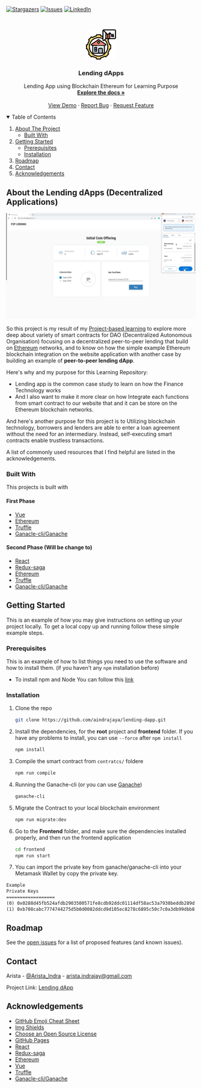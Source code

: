<!-- PROJECT SHIELDS -->
[![Stargazers][stars-shield]][stars-url]
[![Issues][issues-shield]][issues-url]
[![LinkedIn][linkedin-shield]][linkedin-url]

<!-- PROJECT LOGO -->
<br />
<p align="center">
  <a href="https://github.com/aindrajaya/lending-dapp">
    <img src="images/logo.jpg" alt="Logo" width="80" height="80">
  </a>

  <h3 align="center">Lending dApps</h3>

  <p align="center">
    Lending App using Blockchain Ethereum for Learning Purpose
    <br />
    <a href="https://github.com/aindrajaya/lending-dapp"><strong>Explore the docs »</strong></a>
    <br />
    <br />
    <a href="https://github.com/aindrajaya/lending-dapp">View Demo</a>
    ·
    <a href="https://github.com/aindrajaya/lending-dapp/issues">Report Bug</a>
    ·
    <a href="https://github.com/aindrajaya/lending-dapp/issues">Request Feature</a>
  </p>
</p>

<!-- TABLE OF CONTENTS -->
<details open="open">
  <summary>Table of Contents</summary>
  <ol>
    <li>
      <a href="#about-the-project">About The Project</a>
      <ul>
        <li><a href="#built-with">Built With</a></li>
      </ul>
    </li>
    <li>
      <a href="#getting-started">Getting Started</a>
      <ul>
        <li><a href="#prerequisites">Prerequisites</a></li>
        <li><a href="#installation">Installation</a></li>
      </ul>
    </li>
    <li><a href="#roadmap">Roadmap</a></li>
    <li><a href="#contact">Contact</a></li>
    <li><a href="#acknowledgements">Acknowledgements</a></li>
  </ol>
</details>

<!-- ABOUT THE PROJECT -->
## About the Lending dApps (Decentralized Applications)
[![Product Name Screen Shot][product-screenshot]](https://aindrajaya.github.io/lending-dapp)

So this project is my result of my [Project-based learning](https://www.pblworks.org/what-is-pbl) to explore more deep about variety of smart contracts for DAO (Decentralized Autonomous Organisation) focusing on a decentralized peer-to-peer lending that build on [Ethereum](https://ethereum.org/en/) networks, and to know on how the simple example Ethereum blockchain integration on the website application with another case by building an example of **peer-to-peer lending dApp**.

Here's why and my purpose for this Learning Repository:
* Lending app is the common case study to learn on how the Finance Technology works
* And I also want to make it more clear on how Integrate each functions from smart contract to our website that and it can be store on the Ethereum blockchain networks.

And here's another purpose for this project is to Utilizing blockchain technology, borrowers and lenders are able to enter a loan agreement without the need for an intermediary. Instead, self-executing smart contracts enable trustless transactions.

A list of commonly used resources that I find helpful are listed in the acknowledgements.

### Built With
This projects is built with
#### First Phase
* [Vue](https://vuejs.org)
* [Ethereum](https://ethereum.org/en/)
* [Truffle](https://trufflesuite.com/)
* [Ganacle-cli/Ganache](https://github.com/trufflesuite/ganache)

#### Second Phase (Will be change to)
* [React](https://reactjs.org/)
* [Redux-saga](https://redux-saga.js.org/)
* [Ethereum](https://ethereum.org/en/)
* [Truffle](https://trufflesuite.com/)
* [Ganacle-cli/Ganache](https://github.com/trufflesuite/ganache)



<!-- GETTING STARTED -->
## Getting Started

This is an example of how you may give instructions on setting up your project locally.
To get a local copy up and running follow these simple example steps.

### Prerequisites

This is an example of how to list things you need to use the software and how to install them. (if you haven't any `npm` installation before)
  * To install npm and Node You can follow this [link](https://nodejs.org/en/download/)

### Installation

1. Clone the repo
   ```sh
   git clone https://github.com/aindrajaya/lending-dapp.git
   ```
2. Install the dependencies, for the **root** project and **frontend** folder. If you have any problems to install, you can use `--force` after `npm install`
   ```sh
   npm install
   ```
3. Compile the smart contract from `contratcs/` foldere
   ```sh
   npm run compile
   ```
4. Running the Ganache-cli (or you can use [Ganache](https://github.com/trufflesuite/ganache))
   ```sh
   ganache-cli
   ```   
5. Migrate the Contract to your local blockchain environment
   ```sh
   npm run migrate:dev
   ```  
6. Go to the **Frontend** folder, and make sure the dependencies installed properly, and then run the frontend application
   ```sh
   cd frontend
   npm run start
   ```
7. You can import the private key from ganache/ganache-cli into your Metamask Wallet by copy the private key.
  ```dosini
  Example
  Private Keys
  ==================
  (0) 0x0288d45fb524afdb2903500571fe8cdb92ddc01114df58ac53a7930beddb289d
  (1) 0xb708cabc7774744275d5b0d0082ddcd9d105ec8278c6895c50c7c0a3db99dbb8
  ```



<!-- ROADMAP -->
## Roadmap

See the [open issues](https://github.com/aindrajaya/lending-dapp/issues) for a list of proposed features (and known issues).



<!-- CONTACT -->
## Contact
Arista - [@Arista_Indra](https://twitter.com/Arista_Indra) - arista.indrajay@gmail.com

Project Link: [Lending dApp](https://github.com/aindrajaya/lending-dapp)



<!-- ACKNOWLEDGEMENTS -->
## Acknowledgements
* [GitHub Emoji Cheat Sheet](https://www.webpagefx.com/tools/emoji-cheat-sheet)
* [Img Shields](https://shields.io)
* [Choose an Open Source License](https://choosealicense.com)
* [GitHub Pages](https://pages.github.com)
* [React](https://reactjs.org/)
* [Redux-saga](https://redux-saga.js.org/)
* [Ethereum](https://ethereum.org/en/)
* [Vue](https://vuejs.org)
* [Truffle](https://trufflesuite.com/)
* [Ganacle-cli/Ganache](https://github.com/trufflesuite/ganache)


<!-- MARKDOWN LINKS & IMAGES -->
<!-- https://www.markdownguide.org/basic-syntax/#reference-style-links -->
[stars-shield]: https://img.shields.io/github/stars/aindrajaya/lending-dapp.svg?style=for-the-badge
[stars-url]: https://github.com/aindrajaya/lending-dapp/stargazers
[issues-shield]: https://img.shields.io/github/issues/aindrajaya/lending-dapp.svg?style=for-the-badge
[issues-url]: https://github.com/aindrajaya/lending-dapp/issues
[linkedin-shield]: https://img.shields.io/badge/-LinkedIn-black.svg?style=for-the-badge&logo=linkedin&colorB=555
[linkedin-url]: https://www.linkedin.com/in/aindrajaya
[product-screenshot]: images/screenshot.png

